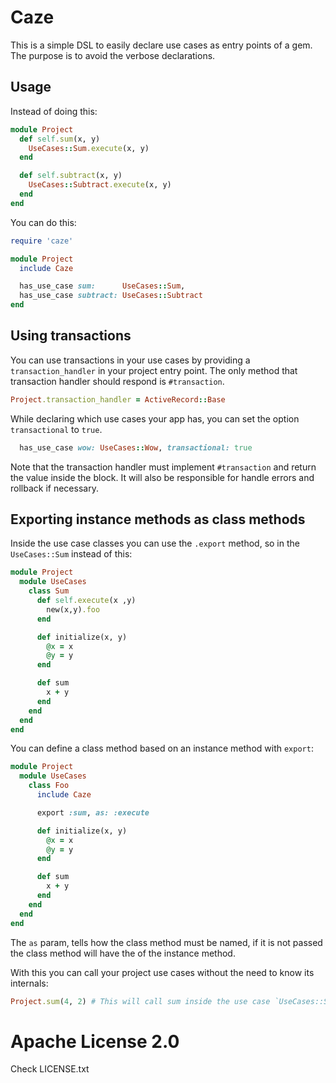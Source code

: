 # Caze

This is a simple DSL to easily declare use cases as entry points of a gem.
The purpose is to avoid the verbose declarations.

## Usage

Instead of doing this:

```ruby
module Project
  def self.sum(x, y)
    UseCases::Sum.execute(x, y)
  end

  def self.subtract(x, y)
    UseCases::Subtract.execute(x, y)
  end
end
```

You can do this:

```ruby
require 'caze'

module Project
  include Caze

  has_use_case sum:      UseCases::Sum,
  has_use_case subtract: UseCases::Subtract
end
```

## Using transactions

You can use transactions in your use cases by providing a `transaction_handler`
in your project entry point. The only method that transaction handler should
respond is `#transaction`.

```ruby
Project.transaction_handler = ActiveRecord::Base
```

While declaring which use cases your app has, you can set the option
`transactional` to `true`.

```ruby
  has_use_case wow: UseCases::Wow, transactional: true
```

Note that the transaction handler must implement `#transaction` and
return the value inside the block. It will also be responsible for handle errors
and rollback if necessary.

## Exporting instance methods as class methods

Inside the use case classes you can use the `.export` method, so in the `UseCases::Sum` instead of this:

```ruby
module Project
  module UseCases
    class Sum
      def self.execute(x ,y)
        new(x,y).foo
      end

      def initialize(x, y)
        @x = x
        @y = y
      end

      def sum
        x + y
      end
    end
  end
end
```

You can define a class method based on an instance method with `export`:

```ruby
module Project
  module UseCases
    class Foo
      include Caze

      export :sum, as: :execute

      def initialize(x, y)
        @x = x
        @y = y
      end

      def sum
        x + y
      end
    end
  end
end
```

The `as` param, tells how the class method must be named,
if it is not passed the class method will have the of the instance method.


With this you can call your project use cases without the need to know its internals:

```ruby
Project.sum(4, 2) # This will call sum inside the use case `UseCases::Sum`
```

# Apache License 2.0

Check LICENSE.txt
